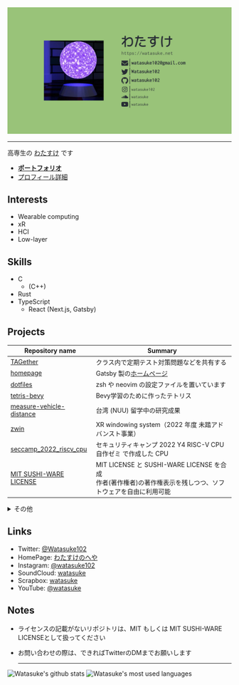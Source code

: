 <a href='https://watasuke.net' target='_blank'>
  <img src='/assets/card.jpg' alt='profile card' />
</a>

---

高専生の [わたすけ](https://twitter.com/Watasuke102) です

- **[ポートフォリオ](https://watasuke.net/portfolio)**
- [プロフィール詳細](https://watasuke.net/profile)

## Interests

- Wearable computing
- xR
- HCI
- Low-layer

## Skills 
  - C
    - (C++)
  - Rust
  - TypeScript
    - React (Next.js, Gatsby)

## Projects

| Repository name                                                                     | Summary |
| ----------------------------------------------------------------------------------- | ------- |
| [TAGether](https://github.com/watasuke102/TAGether)                                 | クラス内で定期テスト対策問題などを共有する |
| [homepage](https://github.com/watasuke102/watasuke.net)                             | Gatsby 製の[ホームページ](https://watasuke.net/) |
| [dotfiles](https://github.com/watasuke102/dotfiles)                                 | zsh や neovim の設定ファイルを置いています |
| [tetris-bevy](https://github.com/watasuke102/tetris-bevy)                           | Bevy学習のために作ったテトリス |
| [measure-vehicle-distance](https://github.com/watasuke102/measure-vehicle-distance) | 台湾 (NUU) 留学中の研究成果 |
| [zwin](https://github.com/zwin-project)                                             | XR windowing system（2022 年度 未踏アドバンスト事業） |
| [seccamp_2022_riscv_cpu](https://github.com/watasuke102/seccamp_2022_riscv_cpu)     | セキュリティキャンプ 2022 Y4 RISC-V CPU 自作ゼミ で作成した CPU |
| [MIT SUSHI-WARE LICENSE](https://github.com/watasuke102/mit-sushi-ware)             | MIT LICENSE と SUSHI-WARE LICENSE を合成<br/>作者(著作権者)の著作権表示を残しつつ、ソフトウェアを自由に利用可能 |

<details>
  <summary>その他</summary>
  <ul>
    <li><a href="https://github.com/watasuke102/discord-voicechat-notice">discord-voicechat-notice</a>：Discord のボイスチャットに誰かが入るとメッセージを送信</li>
    <li><a href="https://github.com/watasuke102/2021-hny">2021-hny</a>：2021年の年賀状代わり</li>
    <li><a href="https://github.com/watasuke102/ExpNote">ExpNote</a>：Flutter 製の簡易的な所持金管理アプリ</li>
    <li><a href="https://github.com/FascodeNet/alterlinux-i3-manager">alterlinux-i3-manager</a>：Alter Linux i3wm 搭載エディションのための設定マネージャ</li>
    <li><a href="https://github.com/watasuke102/TimeTree-AddIvent">TimeTree-AddIvent</a>：TimeTreeのイベント追加を行えるFlutter製アプリ</li>
    <li><a href="https://github.com/watasuke102/TimeTree-NoticeBot-rust">TimeTree-NoticeBot-rust</a>：TimeTree の予定を取得し、Discord で通知</li>
    <li><a href="https://github.com/watasuke102/SchoolFestSTG">SchoolFestSTG</a>：2019年の文化祭展示用に作ったSTG</li>
    <li><a href="https://github.com/watasuke102/MarkStudy">MarkStudy</a>：学習特化をうたう、マークアップによる装飾が可能なテキストエディタ</li>
    <!--
    <li><a href=""></a>：</li>
    -->
  </ul>
</details>
  
## Links
  - Twitter: [@Watasuke102](https://twitter.com/Watasuke102)  
  - HomePage: [わたすけのへや](https://watasuke.net)
  - Instagram: [@watasuke102](https://instagram.com/watasuke102)
  - SoundCloud: [watasuke](https://soundcloud.com/watasuke)  
  - Scrapbox: [watasuke](https://scrapbox.io/watasuke)
  - YouTube: [@watasuke](https://www.youtube.com/@watasuke)

## Notes

- ライセンスの記載がないリポジトリは、MIT もしくは MIT SUSHI-WARE LICENSEとして扱ってください
- お問い合わせの際は、できればTwitterのDMまでお願いします

  ---
    
![Watasuke's github stats](https://github-readme-stats.vercel.app/api?username=watasuke102&count_private=true&show_icons=true&theme=tokyonight) ![Watasuke's most used languages](https://github-readme-stats.vercel.app/api/top-langs/?username=watasuke102&layout=compact&theme=tokyonight)
